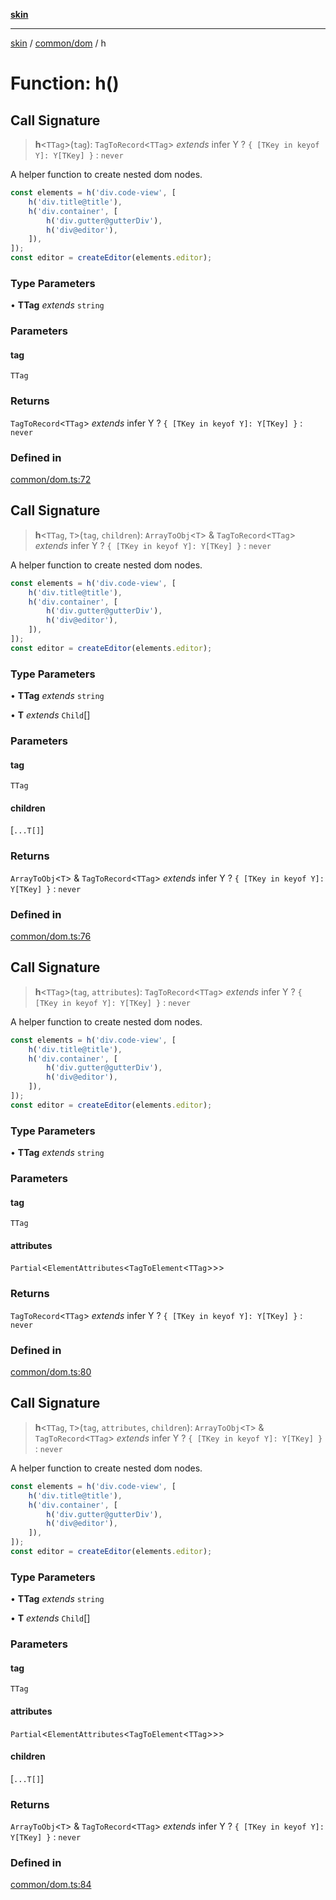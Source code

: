 [**skin**](../../../README.md)

***

[skin](../../../modules.md) / [common/dom](../README.md) / h

# Function: h()

## Call Signature

> **h**\<`TTag`\>(`tag`): `TagToRecord`\<`TTag`\> *extends* infer Y ? `{ [TKey in keyof Y]: Y[TKey] }` : `never`

A helper function to create nested dom nodes.

```ts
const elements = h('div.code-view', [
	h('div.title@title'),
	h('div.container', [
		h('div.gutter@gutterDiv'),
		h('div@editor'),
	]),
]);
const editor = createEditor(elements.editor);
```

### Type Parameters

• **TTag** *extends* `string`

### Parameters

#### tag

`TTag`

### Returns

`TagToRecord`\<`TTag`\> *extends* infer Y ? `{ [TKey in keyof Y]: Y[TKey] }` : `never`

### Defined in

[common/dom.ts:72](https://github.com/sei-12/skin/blob/71b214be76b363d9a6ca32cbed9404c037be92a0/src/common/dom.ts#L72)

## Call Signature

> **h**\<`TTag`, `T`\>(`tag`, `children`): `ArrayToObj`\<`T`\> & `TagToRecord`\<`TTag`\> *extends* infer Y ? `{ [TKey in keyof Y]: Y[TKey] }` : `never`

A helper function to create nested dom nodes.

```ts
const elements = h('div.code-view', [
	h('div.title@title'),
	h('div.container', [
		h('div.gutter@gutterDiv'),
		h('div@editor'),
	]),
]);
const editor = createEditor(elements.editor);
```

### Type Parameters

• **TTag** *extends* `string`

• **T** *extends* `Child`[]

### Parameters

#### tag

`TTag`

#### children

[`...T[]`]

### Returns

`ArrayToObj`\<`T`\> & `TagToRecord`\<`TTag`\> *extends* infer Y ? `{ [TKey in keyof Y]: Y[TKey] }` : `never`

### Defined in

[common/dom.ts:76](https://github.com/sei-12/skin/blob/71b214be76b363d9a6ca32cbed9404c037be92a0/src/common/dom.ts#L76)

## Call Signature

> **h**\<`TTag`\>(`tag`, `attributes`): `TagToRecord`\<`TTag`\> *extends* infer Y ? `{ [TKey in keyof Y]: Y[TKey] }` : `never`

A helper function to create nested dom nodes.

```ts
const elements = h('div.code-view', [
	h('div.title@title'),
	h('div.container', [
		h('div.gutter@gutterDiv'),
		h('div@editor'),
	]),
]);
const editor = createEditor(elements.editor);
```

### Type Parameters

• **TTag** *extends* `string`

### Parameters

#### tag

`TTag`

#### attributes

`Partial`\<`ElementAttributes`\<`TagToElement`\<`TTag`\>\>\>

### Returns

`TagToRecord`\<`TTag`\> *extends* infer Y ? `{ [TKey in keyof Y]: Y[TKey] }` : `never`

### Defined in

[common/dom.ts:80](https://github.com/sei-12/skin/blob/71b214be76b363d9a6ca32cbed9404c037be92a0/src/common/dom.ts#L80)

## Call Signature

> **h**\<`TTag`, `T`\>(`tag`, `attributes`, `children`): `ArrayToObj`\<`T`\> & `TagToRecord`\<`TTag`\> *extends* infer Y ? `{ [TKey in keyof Y]: Y[TKey] }` : `never`

A helper function to create nested dom nodes.

```ts
const elements = h('div.code-view', [
	h('div.title@title'),
	h('div.container', [
		h('div.gutter@gutterDiv'),
		h('div@editor'),
	]),
]);
const editor = createEditor(elements.editor);
```

### Type Parameters

• **TTag** *extends* `string`

• **T** *extends* `Child`[]

### Parameters

#### tag

`TTag`

#### attributes

`Partial`\<`ElementAttributes`\<`TagToElement`\<`TTag`\>\>\>

#### children

[`...T[]`]

### Returns

`ArrayToObj`\<`T`\> & `TagToRecord`\<`TTag`\> *extends* infer Y ? `{ [TKey in keyof Y]: Y[TKey] }` : `never`

### Defined in

[common/dom.ts:84](https://github.com/sei-12/skin/blob/71b214be76b363d9a6ca32cbed9404c037be92a0/src/common/dom.ts#L84)
